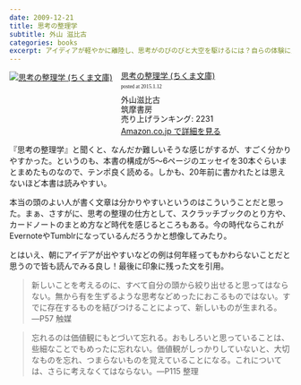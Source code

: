 ```yaml
---
date: 2009-12-21
title: 思考の整理学
subtitle: 外山 滋比古
categories: books
excerpt: アイディアが軽やかに離陸し、思考がのびのびと大空を駆けるには？自らの体験に則し、独自の思考のエッセンスを明快に開陳する、恰好の入門書。考えることの楽しさを満喫させてくれる本。
---
```


<div class="azlink-box"><div class="azlink-image" style="float:left"><a href="http://www.amazon.co.jp/exec/obidos/ASIN/B00E5XATVS/warikiru-22/" name="azlinklink" target="_blank"><img src="http://ecx.images-amazon.com/images/I/51H6XAqCPDL._SL160_.jpg" alt="思考の整理学 (ちくま文庫)" style="border:none" /></a></div><div class="azlink-info" style="float:left;margin-left:15px;line-height:120%"><div class="azlink-name" style="margin-bottom:10px;line-height:120%"><a href="http://www.amazon.co.jp/exec/obidos/ASIN/B00E5XATVS/warikiru-22/" name="azlinklink" target="_blank">思考の整理学 (ちくま文庫)</a><div class="azlink-powered-date" style="font-size:7pt;margin-top:5px;font-family:verdana;line-height:120%">posted at 2015.1.12</div></div><div class="azlink-detail">外山滋比古<br />筑摩書房<br />売り上げランキング: 2231<br /></div><div class="azlink-link" style="margin-top:5px"><a href="http://www.amazon.co.jp/exec/obidos/ASIN/B00E5XATVS/warikiru-22/" target="_blank">Amazon.co.jp で詳細を見る</a></div></div><div class="azlink-footer" style="clear:left"></div></div>

『思考の整理学』と聞くと、なんだか難しいそうな感じがするが、すごく分かりやすかった。というのも、本書の構成が5〜6ページのエッセイを30本ぐらいまとまめたものなので、テンポ良く読める。しかも、20年前に書かれたとは思えないほど本書は読みやすい。

本当の頭のよい人が書く文章は分かりやすいというのはこういうことだと思った。まぁ、さすがに、思考の整理の仕方として、スクラッチブックのとり方や、カードノートのまとめ方など時代を感じるところもある。今の時代ならこれがEvernoteやTumblrになっているんだろうかと想像してみたり。

とはいえ、朝にアイデアが出やすいなどの例は何年経ってもかわらないことだと思うので皆も読んでみる良し！最後に印象に残った文を引用。

> 新しいことを考えるのに、すべて自分の頭から絞り出せると思ってはならない。無から有を生ずるような思考などめったにおこるものではない。すでに存在するものを結びつけることによって、新しいものが生まれる。―P57 触媒

> 忘れるのは価値観にもとづいて忘れる。おもしろいと思っていることは、些細なことでもめったに忘れない。価値観がしっかりしていないと、大切なものを忘れ、つまらないものを覚えていることになる。これについては、さらに考えなくてはならない。―P115 整理
